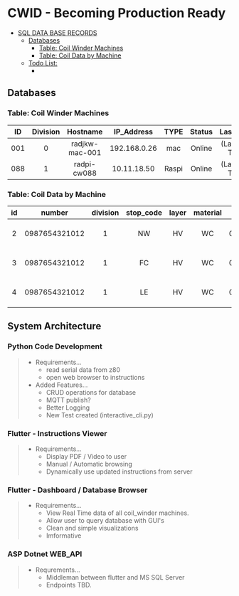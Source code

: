 # CWID - Becoming Production Ready

<!-- Ignroe -->

- [SQL DATA BASE RECORDS](#sql-data-base-records)
  - [Databases](#databases)
    - [Table: Coil Winder Machines](#table-coil-winder-machines)
    - [Table: Coil Data by Machine](#table-coil-data-by-machine)
  - [Todo List:](#todo-list)
    - [](#)

## Databases

### Table: Coil Winder Machines

| **ID** | **Division** |  **Hostname**  | **IP_Address** | **TYPE** | **Status** |  **Last_Seen**   |
| :----: | :----------: | :------------: | :------------: | :------: | :--------: | :--------------: |
|  001   |      0       | radjkw-mac-001 |  192.168.0.26  |   mac    |   Online   | (Last Ping Time) |
|  088   |      1       |  radpi-cw088   |  10.11.18.50   |  Raspi   |   Online   | (Last Ping Time) |

### Table: Coil Data by Machine

| id  |    number     | division | stop_code | layer | material |  width  |    rx_message    |  web_url  |      date_time      | warnings |
| :-: | :-----------: | :------: | :-------: | :---: | :------: | :-----: | :--------------: | :-------: | :-----------------: | :------: |
|  2  | 0987654321012 |    1     |    NW     |  HV   |    WC    | 00.0410 | NW,HV,WC,00.0410 | "WEB_URL" | 2022-06-24 12:45:09 |          |
|  3  | 0987654321012 |    1     |    FC     |  HV   |    WC    | 00.0410 |        FC        | "WEB_URL" | 2022-06-24 12:45:13 |          |
|  4  | 0987654321012 |    1     |    LE     |  HV   |    WC    | 00.0410 |        LE        | "WEB_URL" | 2022-06-24 12:45:16 |          |

## System Architecture

### Python Code Development

> - Requirements...
>   - read serial data from z80
>   - open web browser to instructions
> - Added Features...
>   - CRUD operations for database
>   - MQTT publish?
>   - Better Logging
>   - New Test created (interactive_cli.py)

### Flutter - Instructions Viewer

> - Requirements...
>   - Display PDF / Video to user
>   - Manual / Automatic browsing
>   - Dynamically use updated instructions from server

### Flutter - Dashboard / Database Browser

> - Requirements...
>   - View Real Time data of all coil_winder machines.
>   - Allow user to query database with GUI's
>   - Clean and simple visualizations
>   - Imformative

### ASP Dotnet WEB_API

> - Requrements...
>   - Middleman between flutter and MS SQL Server
>   - Endpoints TBD.
